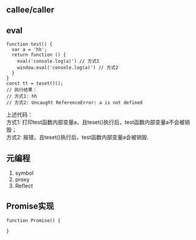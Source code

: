 
## callee/caller
## eval
```
function test() {
  var a = 'hh';
  return function () {
    eval('console.log(a)') // 方式1
    window.eval('console.log(a)') // 方式2
  }
}
const tt = teset()();
// 执行结果：
// 方式1: hh
// 方式2: Uncaught ReferenceError: a is not defined

```
上述代码：<br/>
方式1: 打印test函数内部变量a，且teset()执行后，test函数内部变量a不会被销毁；<br/>
方式2: 报错，且teset()执行后，test函数内部变量a会被销毁.<br/>
## 元编程
1. symbol
2. proxy
3. Reflect

## Promise实现
```
function Promise() {
  
}
```